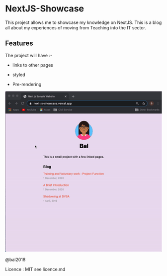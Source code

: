 # NextJS-Showcase
This project allows me to showcase my knowledge on NextJS.
This is a blog all about my experiences of moving from Teaching into the IT sector.
## Features

The project will have :-

* links to other pages 

* styled

* Pre-rendering
 
![Output sample](https://github.com/Bal2018/NextJS-Showcase/blob/main/nextjs-showcase-movie/Nextjs-Overview.gif)

 @bal2018
 
 Licence : MIT see licence.md